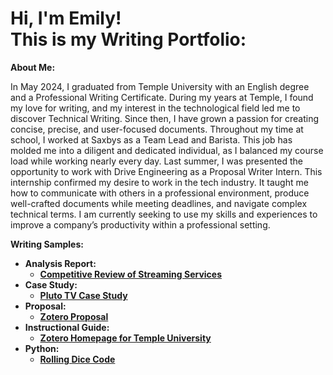 <h1>Hi, I'm Emily! <br/><a 
<h2>This is my Writing Portfolio:</h2>

<b>About Me:</b>

In May 2024, I graduated from Temple University with an English degree and a Professional Writing Certificate. During my years at Temple, I found my love for writing, and my interest in the technological field led me to discover Technical Writing. Since then, I have grown a passion for creating concise, precise, and user-focused documents. Throughout my time at school, I worked at Saxbys as a Team Lead and Barista. This job has molded me into a diligent and dedicated individual, as I balanced my course load while working nearly every day. Last summer, I was presented the opportunity to work with Drive Engineering as a Proposal Writer Intern. This internship confirmed my desire to work in the tech industry. It taught me how to communicate with others in a professional environment, produce well-crafted documents while meeting deadlines, and navigate complex technical terms. I am currently seeking to use my skills and experiences to improve a company’s productivity within a professional setting.


<b>Writing Samples:<b>
- <b>Analysis Report:</b>
  - [Competitive Review of Streaming Services](https://github.com/emilysuranie/CompetitiveReview)
- <b>Case Study:</b>
  - [Pluto TV Case Study](https://github.com/emilysuranie/PlutoTVCaseStudy)
- <b>Proposal:</b>
  - [Zotero Proposal](https://github.com/emilysuranie/ZoteroProposal)
- <b>Instructional Guide:</b>
  - [Zotero Homepage for Temple University](https://github.com/emilysuranie/ZoteroHomepage)
- <b>Python:</b>
  - [Rolling Dice Code](https://github.com/emilysuranie/DiceLab)
<!--

